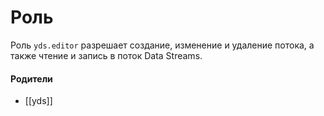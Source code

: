 # Роль

Роль `yds.editor` разрешает создание, изменение и удаление потока, а также чтение и запись в поток Data Streams.


#### Родители

- [[yds]]
